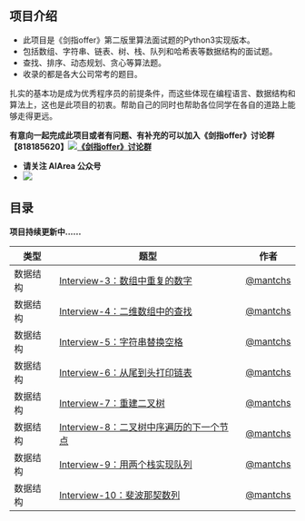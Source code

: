 ## 项目介绍

- 此项目是《剑指offer》第二版里算法面试题的Python3实现版本。
- 包括数组、字符串、链表、树、栈、队列和哈希表等数据结构的面试题。
- 查找、排序、动态规划、贪心等算法题。
- 收录的都是各大公司常考的题目。

扎实的基本功是成为优秀程序员的前提条件，而这些体现在编程语言、数据结构和算法上，这也是此项目的初衷。帮助自己的同时也帮助各位同学在各自的道路上能够走得更远。

**有意向一起完成此项目或者有问题、有补充的可以加入《剑指offer》讨论群【818185620】<a target="_blank" href="//shang.qq.com/wpa/qunwpa?idkey=8c188e86e0eac4a214861c2c706a9c0baf75176e16e52f07b8a64d1a13f99a0d"><img border="0" src="http://pub.idqqimg.com/wpa/images/group.png" alt="《剑指offer》讨论群" title="《剑指offer》讨论群"></a>**

- **请关注 AIArea 公众号**
- ![](https://github.com/NLP-LOVE/Introduction-NLP/raw/master/img/2020-2-3_16-0-25.png?raw=true)



## 目录

**项目持续更新中......**

| 类型     | 题型                                                         | 作者                                    |
| -------- | ------------------------------------------------------------ | --------------------------------------- |
| 数据结构 | [Interview-3：数组中重复的数字](https://github.com/NLP-LOVE/CodingInterviews2-ByPython/blob/master/Algorithm/Interview-3.md) | [@mantchs](https://github.com/NLP-LOVE) |
| 数据结构 | [Interview-4：二维数组中的查找](https://github.com/NLP-LOVE/CodingInterviews2-ByPython/blob/master/Algorithm/Interview-4.md) | [@mantchs](https://github.com/NLP-LOVE) |
| 数据结构 | [Interview-5：字符串替换空格](https://github.com/NLP-LOVE/CodingInterviews2-ByPython/blob/master/Algorithm/Interview-5.md) | [@mantchs](https://github.com/NLP-LOVE) |
| 数据结构 | [Interview-6：从尾到头打印链表](https://github.com/NLP-LOVE/CodingInterviews2-ByPython/blob/master/Algorithm/Interview-6.md) | [@mantchs](https://github.com/NLP-LOVE) |
| 数据结构 | [Interview-7：重建二叉树](https://github.com/NLP-LOVE/CodingInterviews2-ByPython/blob/master/Algorithm/Interview-7.md) | [@mantchs](https://github.com/NLP-LOVE) |
| 数据结构 | [Interview-8：二叉树中序遍历的下一个节点](https://github.com/NLP-LOVE/CodingInterviews2-ByPython/blob/master/Algorithm/Interview-8.md) | [@mantchs](https://github.com/NLP-LOVE) |
| 数据结构 | [Interview-9：用两个栈实现队列](https://github.com/NLP-LOVE/CodingInterviews2-ByPython/blob/master/Algorithm/Interview-9.md) | [@mantchs](https://github.com/NLP-LOVE) |
| 数据结构 | [Interview-10：斐波那契数列](https://github.com/NLP-LOVE/CodingInterviews2-ByPython/blob/master/Algorithm/Interview-10.md) | [@mantchs](https://github.com/NLP-LOVE) |








